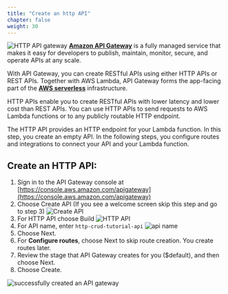 ```yaml
---
title: "Create an http API"
chapter: false
weight: 30
---
```

![HTTP API gateway](/images/http-api-client.png)
[**Amazon API Gateway**](https://docs.aws.amazon.com/apigateway/latest/developerguide/welcome.html) is a fully managed service that makes it easy for developers to publish, maintain, monitor, secure, and operate APIs at any scale. 

With API Gateway, you can create RESTful APIs using either HTTP APIs or REST APIs. Together with AWS Lambda, API Gateway forms the app-facing part of the [**AWS serverless**](https://aws.amazon.com/serverless/) infrastructure.

HTTP APIs enable you to create RESTful APIs with lower latency and lower cost than REST APIs.
You can use HTTP APIs to send requests to AWS Lambda functions or to any publicly routable HTTP endpoint. 

The HTTP API provides an HTTP endpoint for your Lambda function. In this step, you create an empty API. In the following steps, you configure routes and integrations to connect your API and your Lambda function. 

## Create an HTTP API:
1. Sign in to the API Gateway console at [https://console.aws.amazon.com/apigateway](https://console.aws.amazon.com/apigateway)
2. Choose Create API (If you see a welcome screen skip this step and go to step 3)
![Create API](/images/create-API.png) 
3. For HTTP API choose Build 
![HTTP API](/images/http-api.png)
4. For API name, enter `http-crud-tutorial-api`
![api name](/images/api-name.png)
5. Choose Next.
6. For **Configure routes**, choose Next to skip route creation. You create routes later.
7. Review the stage that API Gateway creates for you ($default), and then choose Next.
8. Choose Create.

![successfully created an API gateway](/images/successfully-created-apigw.png)

